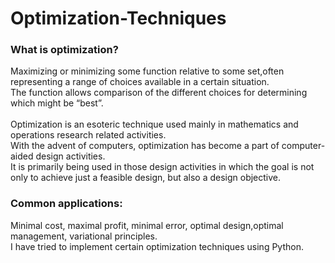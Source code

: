 # Optimization-Techniques
### What is optimization?
Maximizing or minimizing some function relative to some set,often representing a range of choices available in a certain situation.<br>
The function allows comparison of the different choices for determining which might be “best”. <br> <br>
Optimization is an esoteric technique used mainly in mathematics and operations research related activities. <br>
With the advent of computers, optimization has become a part of computer-aided design activities. <br>
It is primarily being used in those design activities in which the goal is not only to achieve just a feasible design, but also a design objective.<br>
### Common applications:<br>
Minimal cost, maximal profit, minimal error, optimal design,optimal management, variational principles. <br>
I have tried to implement certain optimization techniques using Python.
